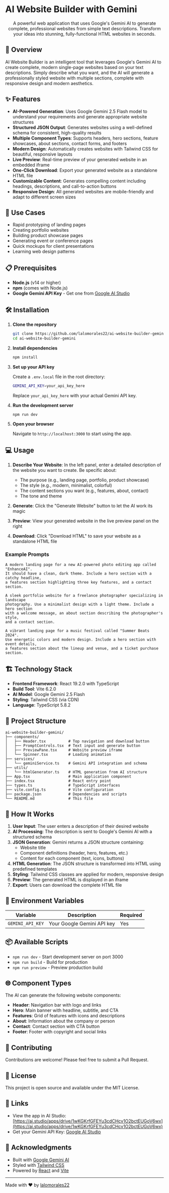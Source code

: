 # AI Website Builder with Gemini

<div align="center">

A powerful web application that uses Google's Gemini AI to generate complete, professional websites from simple text descriptions. Transform your ideas into stunning, fully-functional HTML websites in seconds.

</div>

## 🚀 Overview

AI Website Builder is an intelligent tool that leverages Google's Gemini AI to create complete, modern single-page websites based on your text descriptions. Simply describe what you want, and the AI will generate a professionally styled website with multiple sections, complete with responsive design and modern aesthetics.

## ✨ Features

- **AI-Powered Generation**: Uses Google Gemini 2.5 Flash model to understand your requirements and generate appropriate website structures
- **Structured JSON Output**: Generates websites using a well-defined schema for consistent, high-quality results
- **Multiple Component Types**: Supports headers, hero sections, feature showcases, about sections, contact forms, and footers
- **Modern Design**: Automatically creates websites with Tailwind CSS for beautiful, responsive layouts
- **Live Preview**: Real-time preview of your generated website in an embedded iframe
- **One-Click Download**: Export your generated website as a standalone HTML file
- **Customizable Content**: Generates compelling content including headings, descriptions, and call-to-action buttons
- **Responsive Design**: All generated websites are mobile-friendly and adapt to different screen sizes

## 🎯 Use Cases

- Rapid prototyping of landing pages
- Creating portfolio websites
- Building product showcase pages
- Generating event or conference pages
- Quick mockups for client presentations
- Learning web design patterns

## 📋 Prerequisites

- **Node.js** (v14 or higher)
- **npm** (comes with Node.js)
- **Google Gemini API Key** - Get one from [Google AI Studio](https://aistudio.google.com/app/apikey)

## 🛠️ Installation

1. **Clone the repository**
   ```bash
   git clone https://github.com/lalomorales22/ai-website-builder-gemini.git
   cd ai-website-builder-gemini
   ```

2. **Install dependencies**
   ```bash
   npm install
   ```

3. **Set up your API key**
   
   Create a `.env.local` file in the root directory:
   ```bash
   GEMINI_API_KEY=your_api_key_here
   ```
   
   Replace `your_api_key_here` with your actual Gemini API key.

4. **Run the development server**
   ```bash
   npm run dev
   ```

5. **Open your browser**
   
   Navigate to `http://localhost:3000` to start using the app.

## 💻 Usage

1. **Describe Your Website**: In the left panel, enter a detailed description of the website you want to create. Be specific about:
   - The purpose (e.g., landing page, portfolio, product showcase)
   - The style (e.g., modern, minimalist, colorful)
   - The content sections you want (e.g., features, about, contact)
   - The tone and theme

2. **Generate**: Click the "Generate Website" button to let the AI work its magic

3. **Preview**: View your generated website in the live preview panel on the right

4. **Download**: Click "Download HTML" to save your website as a standalone HTML file

### Example Prompts

```
A modern landing page for a new AI-powered photo editing app called "EnhanceAI". 
It should have a clean, dark theme. Include a hero section with a catchy headline, 
a features section highlighting three key features, and a contact section.
```

```
A sleek portfolio website for a freelance photographer specializing in landscape 
photography. Use a minimalist design with a light theme. Include a hero section 
with a welcome message, an about section describing the photographer's style, 
and a contact section.
```

```
A vibrant landing page for a music festival called "Summer Beats 2024". 
Use energetic colors and modern design. Include a hero section with event details, 
a features section about the lineup and venue, and a ticket purchase section.
```

## 🏗️ Technology Stack

- **Frontend Framework**: React 19.2.0 with TypeScript
- **Build Tool**: Vite 6.2.0
- **AI Model**: Google Gemini 2.5 Flash
- **Styling**: Tailwind CSS (via CDN)
- **Language**: TypeScript 5.8.2

## 📁 Project Structure

```
ai-website-builder-gemini/
├── components/
│   ├── Header.tsx          # Top navigation and download button
│   ├── PromptControls.tsx  # Text input and generate button
│   ├── PreviewPane.tsx     # Website preview iframe
│   └── Spinner.tsx         # Loading animation
├── services/
│   └── geminiService.ts    # Gemini API integration and schema
├── utils/
│   └── htmlGenerator.ts    # HTML generation from AI structure
├── App.tsx                 # Main application component
├── index.tsx               # React entry point
├── types.ts                # TypeScript interfaces
├── vite.config.ts          # Vite configuration
├── package.json            # Dependencies and scripts
└── README.md               # This file
```

## 🔧 How It Works

1. **User Input**: The user enters a description of their desired website
2. **AI Processing**: The description is sent to Google's Gemini AI with a structured schema
3. **JSON Generation**: Gemini returns a JSON structure containing:
   - Website title
   - Component definitions (header, hero, features, etc.)
   - Content for each component (text, icons, buttons)
4. **HTML Generation**: The JSON structure is transformed into HTML using predefined templates
5. **Styling**: Tailwind CSS classes are applied for modern, responsive design
6. **Preview**: The generated HTML is displayed in an iframe
7. **Export**: Users can download the complete HTML file

## 🔑 Environment Variables

| Variable | Description | Required |
|----------|-------------|----------|
| `GEMINI_API_KEY` | Your Google Gemini API key | Yes |

## 📦 Available Scripts

- `npm run dev` - Start development server on port 3000
- `npm run build` - Build for production
- `npm run preview` - Preview production build

## 🌐 Component Types

The AI can generate the following website components:

- **Header**: Navigation bar with logo and links
- **Hero**: Main banner with headline, subtitle, and CTA
- **Features**: Grid of features with icons and descriptions
- **About**: Information about the company or person
- **Contact**: Contact section with CTA button
- **Footer**: Footer with copyright and social links

## 🤝 Contributing

Contributions are welcome! Please feel free to submit a Pull Request.

## 📄 License

This project is open source and available under the MIT License.

## 🔗 Links

- View the app in AI Studio: [https://ai.studio/apps/drive/1wKGKrfGFEYu3cdCHcv1O2bctEUGoV6wx](https://ai.studio/apps/drive/1wKGKrfGFEYu3cdCHcv1O2bctEUGoV6wx)
- Get your Gemini API Key: [Google AI Studio](https://aistudio.google.com/app/apikey)

## 🙏 Acknowledgments

- Built with [Google Gemini AI](https://deepmind.google/technologies/gemini/)
- Styled with [Tailwind CSS](https://tailwindcss.com/)
- Powered by [React](https://react.dev/) and [Vite](https://vitejs.dev/)

---

Made with ❤️ by [lalomorales22](https://github.com/lalomorales22)
